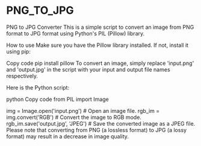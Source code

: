 # PNG_TO_JPG
PNG to JPG Converter
This is a simple script to convert an image from PNG format to JPG format using Python's PIL (Pillow) library.

How to use
Make sure you have the Pillow library installed. If not, install it using pip:

Copy code
pip install pillow
To convert an image, simply replace 'input.png' and 'output.jpg' in the script with your input and output file names respectively.

Here is the Python script:

python
Copy code
from PIL import Image

img = Image.open('input.png')  # Open an image file.
rgb_im = img.convert('RGB')  # Convert the image to RGB mode.
rgb_im.save('output.jpg', 'JPEG')  # Save the converted image as a JPEG file.
Please note that converting from PNG (a lossless format) to JPG (a lossy format) may result in a decrease in image quality.
